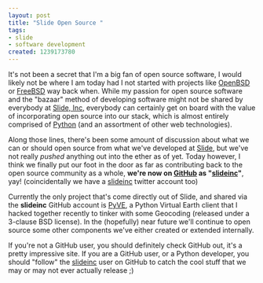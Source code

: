 ```yaml
--- 
layout: post
title: "Slide Open Source "
tags: 
- slide
- software development
created: 1239173780
---
```

It's not been a secret that I'm a big fan of open source software, I would likely not be where I am today had I not started with projects like [OpenBSD](http://www.openbsd.org) or [FreeBSD](http://www.freebsd.org) way back when. While my passion for open source software and the "bazaar" method of developing software might not be shared by everybody at [Slide, Inc](http://slide.com), everybody can certainly get on board with the value of incorporating open source into our stack, which is almost entirely comprised of [Python](http://www.python.org) (and an assortment of other web technologies).

Along those lines, there's been some amount of discussion about what we can or should open source from what we've developed at [Slide](http://www.slide.com), but we've not really *pushed* anything out into the ether as of yet. Today however, I think we finally put our foot in the door as far as contributing back to the open source community as a whole, **we're now on [GitHub](http://www.github.com) as "[slideinc](http://github.com/slideinc/)"**, yay! (coincidentally we have a [slideinc](http://twitter.com/slideinc) twitter account too)

Currently the only project that's come directly out of Slide, and shared via the **slideinc** GitHub account is [PyVE](http://github.com/slideinc/pyve/tree), a Python Virtual Earth client that I hacked together recently to tinker with some Geocoding (released under a 3-clause BSD license). In the (hopefully) near future we'll continue to open source some other components we've either created or extended internally.

If you're not a GitHub user, you should definitely check GitHub out, it's a pretty impressive site. If you are a GitHub user, or a Python developer, you should "follow" the [slideinc](http://github.com/slideinc/) user on GitHub to catch the cool stuff that we may or may not ever actually release ;)

